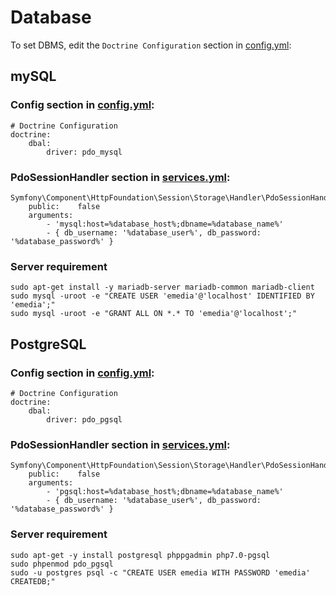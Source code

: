 # Database

To set DBMS, edit the `Doctrine Configuration` section in [config.yml](../app/config/config.yml):

## mySQL

### Config section in [config.yml](../app/config/config.yml):

    # Doctrine Configuration
    doctrine:
        dbal:
            driver: pdo_mysql
            
### PdoSessionHandler section in [services.yml](../app/config/services.yml):
            

    Symfony\Component\HttpFoundation\Session\Storage\Handler\PdoSessionHandler:
        public:    false
        arguments:
            - 'mysql:host=%database_host%;dbname=%database_name%'
            - { db_username: '%database_user%', db_password: '%database_password%' }

### Server requirement

    sudo apt-get install -y mariadb-server mariadb-common mariadb-client
    sudo mysql -uroot -e "CREATE USER 'emedia'@'localhost' IDENTIFIED BY 'emedia';"
    sudo mysql -uroot -e "GRANT ALL ON *.* TO 'emedia'@'localhost';"
    
                
## PostgreSQL

### Config section in [config.yml](../app/config/config.yml):
            
    # Doctrine Configuration
    doctrine:
        dbal:
            driver: pdo_pgsql            
          
### PdoSessionHandler section in [services.yml](../app/config/services.yml):

    Symfony\Component\HttpFoundation\Session\Storage\Handler\PdoSessionHandler:
        public:    false
        arguments:
            - 'pgsql:host=%database_host%;dbname=%database_name%'
            - { db_username: '%database_user%', db_password: '%database_password%' }   
                   
### Server requirement
                        
    sudo apt-get -y install postgresql phppgadmin php7.0-pgsql
    sudo phpenmod pdo_pgsql
    sudo -u postgres psql -c "CREATE USER emedia WITH PASSWORD 'emedia' CREATEDB;"
